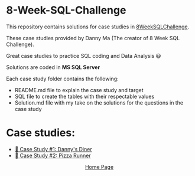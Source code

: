 # 8-Week-SQL-Challenge

This repository contains solutions for case studies in <a href="https://8weeksqlchallenge.com">8WeekSQLChallenge</a>.

These case studies provided by Danny Ma (The creator of 8 Week SQL Challenge). 

Great case studies to practice SQL coding and Data Analysis 😃

Solutions are coded in **MS SQL Server**

Each case study folder contains the following:
* README.md file to explain the case study and target
* SQL file to create the tables with their respectable values
* Solution.md file with my take on the solutions for the questions in the case study

# Case studies:
* <a href="https://github.com/orseg/8-Week-SQL-Challenge/tree/main/Case%20Study%20%231%20-%20Danny's%20Diner">🍜 Case Study #1: Danny's Diner</a>
* <a href="https://github.com/orseg/8-Week-SQL-Challenge/tree/main/Case%20Study%20%232%20-%20Pizza%20Runner">🍕 Case Study #2: Pizza Runner</a>




<p align="center">
    <a href="https://orseg.github.io">Home Page</a>
</p>
 
